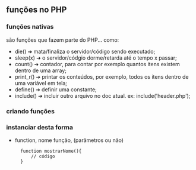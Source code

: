 ##  funções no PHP

### funções nativas
são funções que fazem parte do PHP... como:
- die() ➔ mata/finaliza o servidor/código sendo executado;
- sleep(x) ➔ o servidor/códgio dorme/retarda até o tempo x passar;
- count() ➔ contador, para contar por exemplo quantos itens existem dentro de uma array;
- print_r() ➔ printar os conteúdos, por exemplo, todos os itens dentro de uma variável em tela;
- define() ➔ definir uma constante;
- include() ➔ incluir outro arquivo no doc atual.
	ex: include('header.php');

### criando funções

### instanciar desta forma
- function, nome função, (parâmetros ou não)
  
	    function mostrarNome(){
	    	// código
	    }

